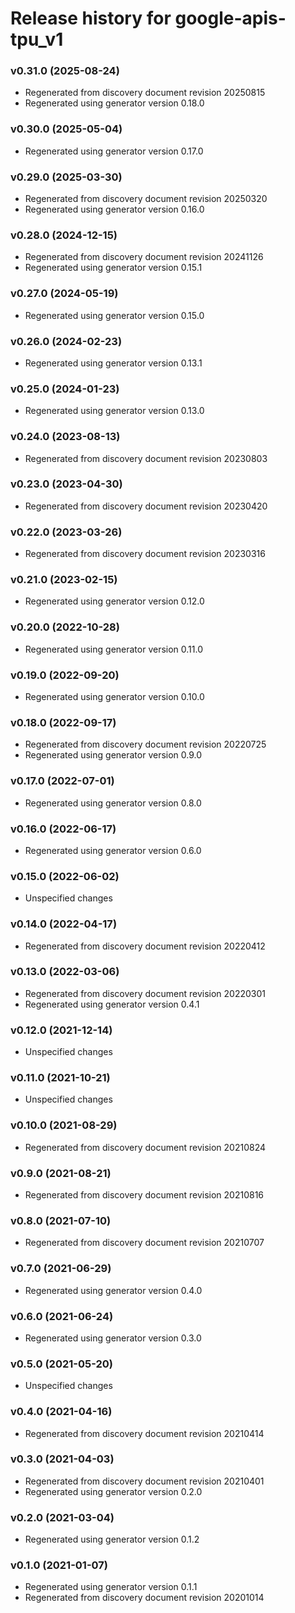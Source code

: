 # Release history for google-apis-tpu_v1

### v0.31.0 (2025-08-24)

* Regenerated from discovery document revision 20250815
* Regenerated using generator version 0.18.0

### v0.30.0 (2025-05-04)

* Regenerated using generator version 0.17.0

### v0.29.0 (2025-03-30)

* Regenerated from discovery document revision 20250320
* Regenerated using generator version 0.16.0

### v0.28.0 (2024-12-15)

* Regenerated from discovery document revision 20241126
* Regenerated using generator version 0.15.1

### v0.27.0 (2024-05-19)

* Regenerated using generator version 0.15.0

### v0.26.0 (2024-02-23)

* Regenerated using generator version 0.13.1

### v0.25.0 (2024-01-23)

* Regenerated using generator version 0.13.0

### v0.24.0 (2023-08-13)

* Regenerated from discovery document revision 20230803

### v0.23.0 (2023-04-30)

* Regenerated from discovery document revision 20230420

### v0.22.0 (2023-03-26)

* Regenerated from discovery document revision 20230316

### v0.21.0 (2023-02-15)

* Regenerated using generator version 0.12.0

### v0.20.0 (2022-10-28)

* Regenerated using generator version 0.11.0

### v0.19.0 (2022-09-20)

* Regenerated using generator version 0.10.0

### v0.18.0 (2022-09-17)

* Regenerated from discovery document revision 20220725
* Regenerated using generator version 0.9.0

### v0.17.0 (2022-07-01)

* Regenerated using generator version 0.8.0

### v0.16.0 (2022-06-17)

* Regenerated using generator version 0.6.0

### v0.15.0 (2022-06-02)

* Unspecified changes

### v0.14.0 (2022-04-17)

* Regenerated from discovery document revision 20220412

### v0.13.0 (2022-03-06)

* Regenerated from discovery document revision 20220301
* Regenerated using generator version 0.4.1

### v0.12.0 (2021-12-14)

* Unspecified changes

### v0.11.0 (2021-10-21)

* Unspecified changes

### v0.10.0 (2021-08-29)

* Regenerated from discovery document revision 20210824

### v0.9.0 (2021-08-21)

* Regenerated from discovery document revision 20210816

### v0.8.0 (2021-07-10)

* Regenerated from discovery document revision 20210707

### v0.7.0 (2021-06-29)

* Regenerated using generator version 0.4.0

### v0.6.0 (2021-06-24)

* Regenerated using generator version 0.3.0

### v0.5.0 (2021-05-20)

* Unspecified changes

### v0.4.0 (2021-04-16)

* Regenerated from discovery document revision 20210414

### v0.3.0 (2021-04-03)

* Regenerated from discovery document revision 20210401
* Regenerated using generator version 0.2.0

### v0.2.0 (2021-03-04)

* Regenerated using generator version 0.1.2

### v0.1.0 (2021-01-07)

* Regenerated using generator version 0.1.1
* Regenerated from discovery document revision 20201014

